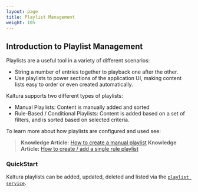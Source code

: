 ```yaml
---
layout: page
title: Playlist Management
weight: 105
---
```


## Introduction to Playlist Management

Playlists are a useful tool in a variety of different scenarios:
* String a number of entries together to playback one after the other.
* Use playlists to power sections of the application UI, making content lists easy to order or even created automatically.

Kaltura supports two different types of playlists:
* Manual Playlists: Content is manually added and sorted
* Rule-Based / Conditional Playlists: Content is added based on a set of filters, and is sorted based on selected criteria.

To learn more about how playlists are configured and used see:
> **Knowledge Article:** [How to create a manual playlist](http://knowledge.kaltura.com/faq/how-create-manual-playlist)
> **Knowledge Article:** [How to create / add a single rule playlist](http://knowledge.kaltura.com/faq/how-create-add-single-rule-playlist#playlist)

### QuickStart
Kaltura playlists can be added, updated, deleted and listed via the [`playlist service`](https://www.kaltura.com/api_v3/testmeDoc/index.php?service=playlist).
